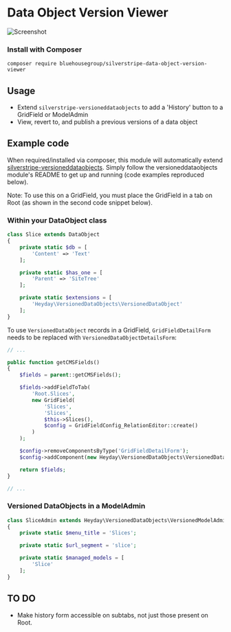 Data Object Version Viewer
==========================
![Screenshot](https://github.com/bluehousegroup/silverstripe-data-object-version-viewer/blob/master/VersionViewerScreenShot.png)

### Install with Composer  
	composer require bluehousegroup/silverstripe-data-object-version-viewer

## Usage

 - Extend `silverstripe-versioneddataobjects` to add a 'History' button to a GridField or ModelAdmin
 - View, revert to, and publish a previous versions of a data object

## Example code

When required/installed via composer, this module will automatically extend [silverstripe-versioneddataobjects](https://github.com/heyday/silverstripe-versioneddataobjects). Simply follow the versioneddataobjects module's README to get up and running (code examples reproduced below).

Note: To use this on a GridField, you must place the GridField in a tab on Root (as shown in the second code snippet below).

### Within your DataObject class

```php
class Slice extends DataObject
{
	private static $db = [
		'Content' => 'Text'
	];

	private static $has_one = [
		'Parent' => 'SiteTree'
	];

	private static $extensions = [
		'Heyday\VersionedDataObjects\VersionedDataObject'
	];
}
```

To use `VersionedDataObject` records in a GridField, `GridFieldDetailForm` needs to be replaced with `VersionedDataObjectDetailsForm`:

```php
// ...

public function getCMSFields()
{
	$fields = parent::getCMSFields();

	$fields->addFieldToTab(
		'Root.Slices',
		new GridField(
			'Slices',
			'Slices',
			$this->Slices(),
			$config = GridFieldConfig_RelationEditor::create()
		)
	);

	$config->removeComponentsByType('GridFieldDetailForm');
	$config->addComponent(new Heyday\VersionedDataObjects\VersionedDataObjectDetailsForm());

	return $fields;
}

// ...
```

### Versioned DataObjects in a ModelAdmin

```php
class SliceAdmin extends Heyday\VersionedDataObjects\VersionedModelAdmin
{
	private static $menu_title = 'Slices';

	private static $url_segment = 'slice';

	private static $managed_models = [
		'Slice'
	];
}
```

## TO DO
 - Make history form accessible on subtabs, not just those present on Root.
